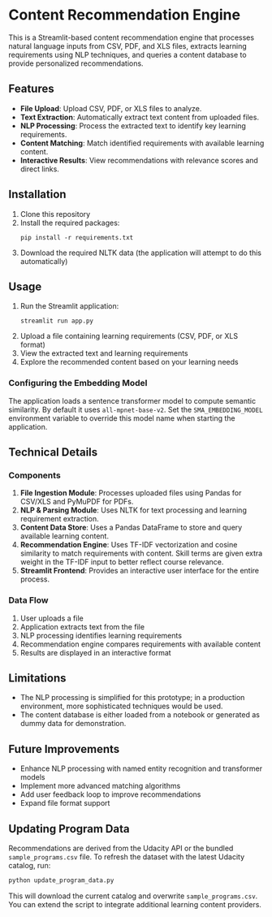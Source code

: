 # Content Recommendation Engine

This is a Streamlit-based content recommendation engine that processes natural language inputs from CSV, PDF, and XLS files, extracts learning requirements using NLP techniques, and queries a content database to provide personalized recommendations.

## Features

- **File Upload**: Upload CSV, PDF, or XLS files to analyze.
- **Text Extraction**: Automatically extract text content from uploaded files.
- **NLP Processing**: Process the extracted text to identify key learning requirements.
- **Content Matching**: Match identified requirements with available learning content.
- **Interactive Results**: View recommendations with relevance scores and direct links.

## Installation

1. Clone this repository
2. Install the required packages:
   ```
   pip install -r requirements.txt
   ```
3. Download the required NLTK data (the application will attempt to do this automatically)

## Usage

1. Run the Streamlit application:
   ```
   streamlit run app.py
   ```
2. Upload a file containing learning requirements (CSV, PDF, or XLS format)
3. View the extracted text and learning requirements
4. Explore the recommended content based on your learning needs

### Configuring the Embedding Model

The application loads a sentence transformer model to compute semantic
similarity. By default it uses `all-mpnet-base-v2`. Set the
`SMA_EMBEDDING_MODEL` environment variable to override this model name
when starting the application.

## Technical Details

### Components

1. **File Ingestion Module**: Processes uploaded files using Pandas for CSV/XLS and PyMuPDF for PDFs.
2. **NLP & Parsing Module**: Uses NLTK for text processing and learning requirement extraction.
3. **Content Data Store**: Uses a Pandas DataFrame to store and query available learning content.
4. **Recommendation Engine**: Uses TF-IDF vectorization and cosine similarity to match requirements with content. Skill terms are given extra weight in the TF-IDF input to better reflect course relevance.
5. **Streamlit Frontend**: Provides an interactive user interface for the entire process.

### Data Flow

1. User uploads a file
2. Application extracts text from the file
3. NLP processing identifies learning requirements
4. Recommendation engine compares requirements with available content
5. Results are displayed in an interactive format

## Limitations

- The NLP processing is simplified for this prototype; in a production environment, more sophisticated techniques would be used.
- The content database is either loaded from a notebook or generated as dummy data for demonstration.

## Future Improvements

- Enhance NLP processing with named entity recognition and transformer models
- Implement more advanced matching algorithms
- Add user feedback loop to improve recommendations
- Expand file format support

## Updating Program Data

Recommendations are derived from the Udacity API or the bundled `sample_programs.csv` file. To refresh the dataset with the latest Udacity catalog, run:

```bash
python update_program_data.py
```

This will download the current catalog and overwrite `sample_programs.csv`. You can extend the script to integrate additional learning content providers.
